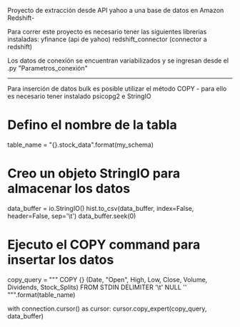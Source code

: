 Proyecto de extracción desde API yahoo a una base de datos en Amazon Redshift-

Para correr este proyecto es necesario tener las siguientes librerias instaladas:
yfinance (api de yahoo)
redshift_connector (connector a redshift)

Los datos de conexión se encuentran variabilizados y se ingresan desde el .py "Parametros_conexión"

----

Para inserción de datos bulk es posible utilizar el método COPY - para ello es necesario tener instalado psicopg2 e StringIO


# Defino el nombre de la tabla
table_name = "{}.stock_data".format(my_schema)

# Creo un objeto StringIO para almacenar los datos
data_buffer = io.StringIO()
hist.to_csv(data_buffer, index=False, header=False, sep='\t')
data_buffer.seek(0)

# Ejecuto el COPY command para insertar los datos
copy_query = """
    COPY {} (Date, "Open", High, Low, Close, Volume, Dividends, Stock_Splits)
    FROM STDIN
    DELIMITER '\t'
    NULL ''
""".format(table_name)

with connection.cursor() as cursor:
    cursor.copy_expert(copy_query, data_buffer)


